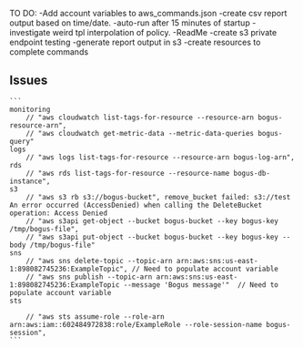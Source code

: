 TO DO:
-Add account variables to aws_commands.json
-create csv report output based on time/date.
-auto-run after 15 minutes of startup
-investigate weird tpl interpolation of policy. 
-ReadMe
-create s3 private endpoint testing
-generate report output in s3
-create resources to complete commands


## Issues

    ```
    monitoring
        // "aws cloudwatch list-tags-for-resource --resource-arn bogus-resource-arn",
        // "aws cloudwatch get-metric-data --metric-data-queries bogus-query"
    logs
        // "aws logs list-tags-for-resource --resource-arn bogus-log-arn",
    rds
        // "aws rds list-tags-for-resource --resource-name bogus-db-instance",
    s3
        // "aws s3 rb s3://bogus-bucket", remove_bucket failed: s3://test An error occurred (AccessDenied) when calling the DeleteBucket operation: Access Denied
        // "aws s3api get-object --bucket bogus-bucket --key bogus-key /tmp/bogus-file",
        // "aws s3api put-object --bucket bogus-bucket --key bogus-key --body /tmp/bogus-file"
    sns
        // "aws sns delete-topic --topic-arn arn:aws:sns:us-east-1:898082745236:ExampleTopic", // Need to populate account variable
        // "aws sns publish --topic-arn arn:aws:sns:us-east-1:898082745236:ExampleTopic --message 'Bogus message'"  // Need to populate account variable
    sts

        // "aws sts assume-role --role-arn arn:aws:iam::602484972838:role/ExampleRole --role-session-name bogus-session",
    ```